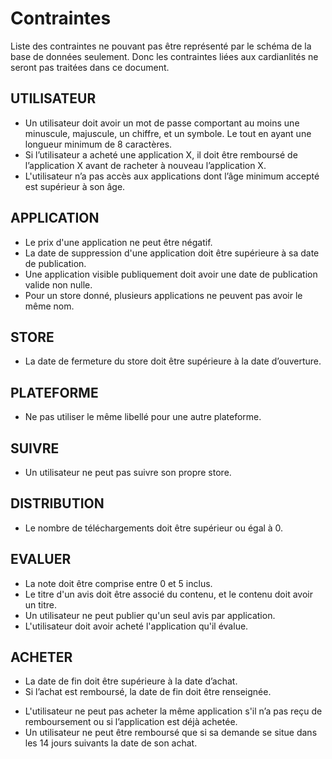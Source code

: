 # Contraintes

Liste des contraintes ne pouvant pas être représenté par le schéma de la base de données seulement. Donc les contraintes liées aux cardianlités ne seront pas traitées dans ce document.

## UTILISATEUR

- Un utilisateur doit avoir un mot de passe comportant au moins une minuscule, majuscule, un chiffre, et un symbole. Le tout en ayant une longueur minimum de 8 caractères.
- Si l’utilisateur a acheté une application X, il doit être remboursé de l’application X avant de racheter à nouveau l’application X.
- L'utilisateur n’a pas accès aux applications dont l’âge minimum accepté est supérieur à son âge.

## APPLICATION

- Le prix d'une application ne peut être négatif.
- La date de suppression d'une application doit être supérieure à sa date de publication.
- Une application visible publiquement doit avoir une date de publication valide non nulle.
- Pour un store donné, plusieurs applications ne peuvent pas avoir le même nom.

## STORE

- La date de fermeture du store doit être supérieure à la date d’ouverture.

## PLATEFORME

- Ne pas utiliser le même libellé pour une autre plateforme.

## SUIVRE

- Un utilisateur ne peut pas suivre son propre store.

## DISTRIBUTION

- Le nombre de téléchargements doit être supérieur ou égal à 0.

## EVALUER

- La note doit être comprise entre 0 et 5 inclus.
- Le titre d'un avis doit être associé du contenu, et le contenu doit avoir un titre.
- Un utilisateur ne peut publier qu'un seul avis par application.
- L'utilisateur doit avoir acheté l'application qu'il évalue.

## ACHETER

- La date de fin doit être supérieure à la date d’achat.
- Si l’achat est remboursé, la date de fin doit être renseignée.
<!-- redondant ? -->
- L'utilisateur ne peut pas acheter la même application s'il n’a pas reçu de remboursement ou si l’application est déjà achetée.
- Un utilisateur ne peut être remboursé que si sa demande se situe dans les 14 jours suivants la date de son achat.
